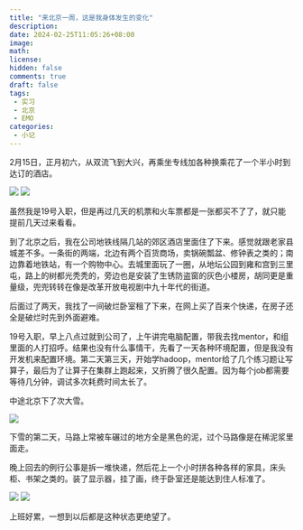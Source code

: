 ```yaml
---
title: "来北京一周，这是我身体发生的变化"
description: 
date: 2024-02-25T11:05:26+08:00
image: 
math: 
license: 
hidden: false
comments: true
draft: false
tags:
 - 实习
 - 北京
 - EMO
categories:
 - 小记
---
```


2月15日，正月初六，从双流飞到大兴，再乘坐专线加各种换乘花了一个半小时到达订的酒店。

![](https://antio2-1258695065.cos.ap-chengdu.myqcloud.com/img/blogfix-dir/blog/hello-beijing/2024/02/25/15-30-11-fe0516171d30c3c0c227736fdcf47dbc-plane-d07be9.jpg) ![](https://antio2-1258695065.cos.ap-chengdu.myqcloud.com/img/blogfix-dir/blog/hello-beijing/2024/02/25/15-30-11-1f5bbfc867feff038990904208439809-train-6c10f5.jpg)




虽然我是19号入职，但是再过几天的机票和火车票都是一张都买不了了，就只能提前几天过来看看。



到了北京之后，我在公司地铁线隔几站的郊区酒店里面住了下来。感觉就跟老家县城差不多。一条街的两端，北边有两个百货商场，卖锅碗瓢盆、修钟表之类的；南边靠着地铁站，有一个购物中心。去城里面玩了一圈，从地坛公园到雍和宫到三里屯，路上的树都光秃秃的，旁边也是安装了生锈防盗窗的灰色小楼房，胡同更是重量级，兜兜转转在像是改革开放电视剧中九十年代的街道。



后面过了两天，我找了一间破烂卧室租了下来，在网上买了百来个快递，在房子还全是破烂时先到外面避难。



19号入职，早上八点过就到公司了，上午讲完电脑配置，带我去找mentor，和组里面的人打招呼。结果也没有什么事情干，先看了一天各种环境配置，但是我没有开发机来配置环境。第二天第三天，开始学hadoop，mentor给了几个练习题让写算子，最后为了让算子在集群上跑起来，又折腾了很久配置。因为每个job都需要等待几分钟，调试多次耗费时间太长了。



中途北京下了次大雪。

![](https://antio2-1258695065.cos.ap-chengdu.myqcloud.com/img/blogfix-dir/blog/hello-beijing/2024/02/25/15-30-11-d48b57caabca352b993f43f02b162b22-snow-a5c834.jpg) 



下雪的第二天，马路上常被车碾过的地方全是黑色的泥，过个马路像是在稀泥浆里面走。



晚上回去的例行公事是拆一堆快递，然后花上一个小时拼各种各样的家具，床头柜、书架之类的。装了显示器，挂了画，终于卧室还是能达到住人标准了。



![](https://antio2-1258695065.cos.ap-chengdu.myqcloud.com/img/blogfix-dir/blog/hello-beijing/2024/02/25/15-30-11-99685b4651ecca3134870d419056a533-desk-089657.jpg) ![](https://antio2-1258695065.cos.ap-chengdu.myqcloud.com/img/blogfix-dir/blog/hello-beijing/2024/02/25/15-29-23-3d44462b4e7738e53b072916464505ac-pic-5d0a51.jpg)



上班好累，一想到以后都是这种状态更绝望了。

